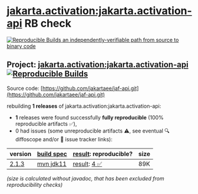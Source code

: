 [jakarta.activation:jakarta.activation-api](https://central.sonatype.com/artifact/jakarta.activation/jakarta.activation-api/versions) RB check
=======

[![Reproducible Builds](https://reproducible-builds.org/images/logos/rb.svg) an independently-verifiable path from source to binary code](https://reproducible-builds.org/)

## Project: [jakarta.activation:jakarta.activation-api](https://central.sonatype.com/artifact/jakarta.activation/jakarta.activation-api/versions) [![Reproducible Builds](https://img.shields.io/endpoint?url=https://raw.githubusercontent.com/jvm-repo-rebuild/reproducible-central/master/content/jakarta/activation/jakarta.activation-api/badge.json)](https://github.com/jvm-repo-rebuild/reproducible-central/blob/master/content/jakarta/activation/jakarta.activation-api/README.md)

Source code: [https://github.com/jakartaee/jaf-api.git](https://github.com/jakartaee/jaf-api.git)

rebuilding **1 releases** of jakarta.activation:jakarta.activation-api:
- **1** releases were found successfully **fully reproducible** (100% reproducible artifacts :white_check_mark:),
- 0 had issues (some unreproducible artifacts :warning:, see eventual :mag: diffoscope and/or :memo: issue tracker links):

| version | [build spec](/BUILDSPEC.md) | [result](https://reproducible-builds.org/docs/jvm/): reproducible? | size |
| -- | --------- | ------ | -- |
| [2.1.3](https://central.sonatype.com/artifact/jakarta.activation/jakarta.activation-api/2.1.3/pom) | [mvn jdk11](jakarta.activation-api-2.1.3.buildspec) | [result](jakarta.activation-api-2.1.3.buildinfo): [4 :white_check_mark: ](jakarta.activation-api-2.1.3.buildcompare) | 89K |

<i>(size is calculated without javadoc, that has been excluded from reproducibility checks)</i>
